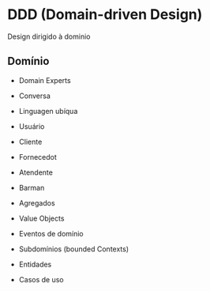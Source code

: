 # DDD (Domain-driven Design)

Design dirigido à dominio

## Domínio

- Domain Experts
- Conversa
- Linguagen ubíqua

- Usuário
- Cliente
- Fornecedot
- Atendente
- Barman

- Agregados
- Value Objects
- Eventos de domínio
- Subdomínios (bounded Contexts)
- Entidades
- Casos de uso
